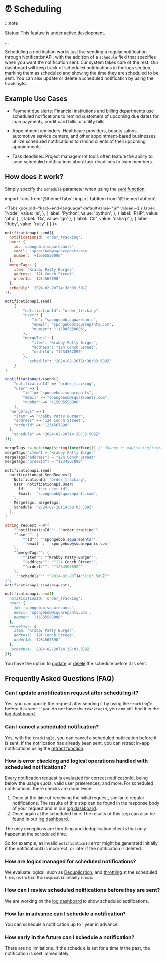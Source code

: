 # ⏰ Scheduling

:::note

Status: This feature is under active development.

:::

Scheduling a notification works just like sending a regular notification through NotificationAPI, with the addition of a `schedule` field that specifies when you want the notification sent. Our system takes care of the rest. Our dashboard will keep track of scheduled notifications in the logs section, marking them as scheduled and showing the time they are scheduled to be sent. You can also update or delete a scheduled notification by using the trackingId.

## Example Use Cases

- Payment due alerts: Financial institutions and billing departments use scheduled notifications to remind customers of upcoming due dates for loan payments, credit card bills, or utility bills.

- Appointment reminders: Healthcare providers, beauty salons, automotive service centers, and other appointment-based businesses utilize scheduled notifications to remind clients of their upcoming appointments.

- Task deadlines: Project management tools often feature the ability to send scheduled notifications about task deadlines to team members.

## How does it work?

Simply specify the `schedule` parameter when using the [`send` function](../reference/server#send):

import Tabs from '@theme/Tabs';
import TabItem from '@theme/TabItem';

<Tabs
groupId="back-end-language"
defaultValue="js"
values={[
{ label: 'Node', value: 'js', },
{ label: 'Python', value: 'python', },
{ label: 'PHP', value: 'php' },
{ label: 'Go', value: 'go' },
{ label: 'C#', value: 'csharp' },
{ label: 'Ruby', value: 'ruby' }
]
}>
<TabItem value="js">

```js
notificationapi.send({
  notificationId: 'order_tracking',
  user: {
    id: 'spongebob.squarepants',
    email: 'spongebob@squarepants.com',
    number: '+15005550006'
  },
  mergeTags: {
    item: 'Krabby Patty Burger',
    address: '124 Conch Street',
    orderId: '1234567890'
  },
  schedule: '2024-02-20T14:38:03.509Z'
});
```

</TabItem>
<TabItem value="python">

```python
notificationapi.send(
    {
        "notificationId": "order_tracking",
        "user": {
            "id": "spongebob.squarepants",
            "email": "spongebob@squarepants.com",
            "number": "+15005550006",
        },
        "mergeTags": {
            "item": "Krabby Patty Burger",
            "address": "124 Conch Street",
            "orderId": "1234567890"
        },
          "schedule": "2024-02-20T14:38:03.509Z"
    }
)
```

</TabItem>
<TabItem value="php">

```php
$notificationapi->send([
    "notificationId" => "order_tracking",
    "user" => [
        "id" => "spongebob.squarepants",
        "email" => "spongebob@squarepants.com",
        "number" => "+15005550006"
    ],
  "mergeTags" => [
    "item" => "Krabby Patty Burger",
    "address" => "124 Conch Street",
    "orderId" => "1234567890"
  ],
   "schedule" => "2024-02-20T14:38:03.509Z"
]);
```

</TabItem>
<TabItem value="go">

```go
mergeTags := make(map[string]interface{}) // Change to map[string]interface{}
mergeTags["item"] = "Krabby Patty Burger"
mergeTags["address"] = "124 Conch Street"
mergeTags["orderId"] = "1234567890"

notificationapi.Send(
  notificationapi.SendRequest{
    NotificationId: "order_tracking",
    User: notificationapi.User{
      Id:     "test_user_id",
      Email:  "spongebob@squarepants.com",
    },
    MergeTags: mergeTags,
    Schedule: "2024-02-20T14:38:03.509Z"
  },
)
```

</TabItem>
<TabItem value="csharp">

```csharp
string request = @"{
    ""notificationId"": ""order_tracking"",
    ""user"": {
        ""id"": ""spongebob.squarepants"",
        ""email"": ""spongebob@squarepants.com""
    },
    ""mergeTags"": {
        ""item"": ""Krabby Patty Burger"",
        ""address"": ""124 Conch Street"",
        ""orderId"": ""1234567890""
    },
     ""schedule"": ""2024-02-20T14:38:03.509Z""
}";
notificationapi.send(request);
```

</TabItem>
<TabItem value="ruby">

```ruby
notificationapi.send({
  notificationId: 'order_tracking',
  user: {
    id: 'spongebob.squarepants',
    email: 'spongebob@squarepants.com',
    number: '+15005550006'
  },
  mergeTags: {
    item: 'Krabby Patty Burger',
    address: '124 Conch Street',
    orderId: '1234567890'
  },
   schedule: '2024-02-20T14:38:03.509Z'
});
```

</TabItem>
</Tabs>

You have the option to [update](../reference/server.md#updateschedule) or [delete](../reference/server.md#deleteschedule) the schedule before it is sent.

## Frequently Asked Questions (FAQ)

### Can I update a notification request after scheduling it?

Yes, you can update the request after sending it by using the `trackingId` before it is sent. If you do not have the `trackingId`, you can still find it in the [log dashboard](logs.md).

### Can I cancel a scheduled notification?

Yes, with the `trackingId`, you can cancel a scheduled notification before it is sent. If the notification has already been sent, you can retract in-app notifications using the [retract function](../reference/server.md#retract).

### How is error checking and logical operations handled with scheduled notifications?

Every notification request is evaluated for correct notificationId, being below the usage quota, valid user preferences, and more. For scheduled notifications, these checks are done twice:

1. Once at the time of receiving the initial request, similar to regular notifications. The results of this step can be found in the response body of your request and in our [log dashboard](logs.md).
2. Once again at the scheduled time. The results of this step can also be found in our [log dashboard](logs.md).

The only exceptions are throttling and deduplication checks that only happen at the scheduled time.

So for example, an invalid `notificationId` error might be generated initially if the notificationId is incorrect, or later if the notification is deleted.

### How are logics managed for scheduled notifications?

We evaluate logical, such as [Deduplication](deduplication.md), and [throttling](throttling.md) at the scheduled time, not when the request is initially made.

### How can I review scheduled notifications before they are sent?

We are working on the [log dashboard](logs.md) to show scheduled notifications.

### How far in advance can I schedule a notification?

You can schedule a notification up to 1 year in advance.

### How early in the future can I schedule a notification?

There are no limitations. If the schedule is set for a time in the past, the notification is sent immediately.
